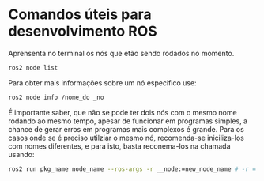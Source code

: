# Comandos úteis para desenvolvimento ROS

Aprensenta no terminal os nós que etão sendo rodados no momento.
```bash
ros2 node list
```
Para obter mais informações sobre um nó especifico use:
```bash
ros2 node info /nome_do _no
```
É importante saber, que não se pode ter dois nós com o mesmo nome rodando ao mesmo tempo, apesar de funcionar em programas simples, a chance de gerar erros em programas mais complexos é grande. Para os casos onde se é preciso utilziar o mesmo nó, recomenda-se iniciliza-los com nomes diferentes, e para isto, basta reconema-los na chamada usando:
```bash
ros2 run pkg_name node_name --ros-args -r __node:=new_node_name # -r = --remap
```
